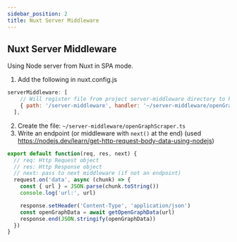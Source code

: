 ```yaml
---
sidebar_position: 2
title: Nuxt Server Middleware
---
```

## Nuxt Server Middleware
Using Node server from Nuxt in SPA mode.
1. Add the following in nuxt.config.js
```js
serverMiddleware: [
    // Will register file from project server-middleware directory to handle /server-middleware/* requires
    { path: '/server-middleware', handler: '~/server-middleware/openGraphScraper.ts' },
  ],
```
2. Create the file: `~/server-middleware/openGraphScraper.ts`
3. Write an endpoint (or middleware with `next()` at the end) (used https://nodejs.dev/learn/get-http-request-body-data-using-nodejs)
```js
export default function(req, res, next) {
  // req: Http Request object
  // res: Http Response object
  // next: pass to next middleware (if not an endpoint)
  request.on('data', async (chunk) => {
    const { url } = JSON.parse(chunk.toString())
    console.log('url:', url)

    response.setHeader('Content-Type', 'application/json')
    const openGraphData = await getOpenGraphData(url)
    response.end(JSON.stringify(openGraphData))
  })
}
```